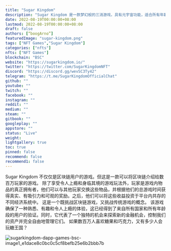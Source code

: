 ```yaml
---
title: "Sugar Kingdom"
description: "Sugar Kingdom 是一款梦幻般的三消游戏，具有元宇宙功能，适合所有年龄段、性别中立，每个人都喜欢。"
date: 2022-08-19T00:00:00+08:00
lastmod: 2022-08-19T00:00:00+08:00
draft: false
authors: [“boogArno”]
featuredImage: "sugar-kingdom.png"
tags: ["NFT Games","Sugar Kingdom"]
categories: ["nfts"]
nfts: ["NFT Games"]
blockchain: "BSC"
website: "https://sugarkingdom.io/"
twitter: "https://twitter.com/SugarKingdomNFT"
discord: "https://discord.gg/wevSC3Ty42"
telegram: "https://t.me/SugarKingdomOfficialChat"
github: ""
youtube: ""
twitch: ""
facebook: ""
instagram: ""
reddit: ""
medium: ""
steam: ""
gitbook: ""
googleplay: ""
appstore: ""
status: "Live"
weight: 
lightgallery: true
toc: true
pinned: false
recommend: false
recommend1: false
---
```

Sugar Kingdom 不仅仅是区块链用户的游戏。但这是一款可以将区块链介绍给数百万玩家的游戏。
除了享受令人上瘾和身临其境的游戏玩法外，玩家是游戏内物品的真正拥有者，他们可以与其他玩家交换这些物品，并根据他们的总游戏时间获得真实、有吸引力和可观的奖励。之后，他们可以将这些收益投资于平台内共存的不同经济系统中。
这是一个既挑战区块链游戏，又挑战传统游戏的概念。
该游戏确保了一种熟悉、有趣和令人上瘾的体验，这已经得到了来自所有国家和所有年龄段的用户的验证。同时，它代表了一个独特的机会来探索新的金融机会，控制我们的资产并完全自由地管理它们。
如果数百万人喜欢糖果和巧克力，又有多少人会玩糖王国？

![sugarkingdom-dapp-games-bsc-image1_e1dace8c0bc0c5cf8befb25e6b2bbb7b](sugarkingdom-dapp-games-bsc-image1_e1dace8c0bc0c5cf8befb25e6b2bbb7b.png)
